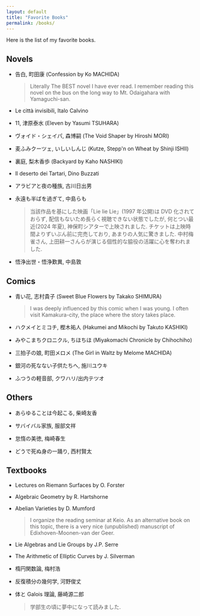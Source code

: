 ```yaml
---
layout: default
title: "Favorite Books"
permalink: /books/
---
```


Here is the list of my favorite books.

## Novels

- 告白, 町田康 (Confession by Ko MACHIDA)

  > Literally The BEST novel I have ever read. I remember reading this novel on the bus on the long way to Mt. Odaigahara with Yamaguchi-san.

- Le città invisibili, Italo Calvino

- 11, 津原泰水 (Eleven by Yasumi TSUHARA)

- ヴォイド・シェイパ, 森博嗣 (The Void Shaper by Hiroshi MORI)

- 麦ふみクーツェ, いしいしんじ (Kutze, Stepp'n on Wheat by Shinji ISHII)

- 裏庭, 梨木香歩 (Backyard by Kaho NASHIKI)

- Il deserto dei Tartari, Dino Buzzati

- アラビアと夜の種族, 古川日出男

- 永遠も半ばを過ぎて, 中島らも

  > 当該作品を基にした映画「Lie lie Lie」(1997 年公開)は DVD 化されておらず, 配信もないため長らく視聴できない状態でしたが, 何とつい最近(2024 年夏), 神保町シアターで上映されました. チケットは上映時間よりずいぶん前に完売しており, あまりの人気に驚きました. 中村梅雀さん, 上田耕一さんらが演じる個性的な脇役の活躍に心を奪われました.

- 悟浄出世・悟浄歎異, 中島敦

## Comics

- 青い花, 志村貴子 (Sweet Blue Flowers by Takako SHIMURA)

  > I was deeply influenced by this comic when I was young. I often visit Kamakura-city, the place where the story takes place.

- ハクメイとミコチ, 樫木祐人 (Hakumei and Mikochi by Takuto KASHIKI)

- みやこまちクロニクル, ちほちほ (Miyakomachi Chronicle by Chihochiho)

- 三拍子の娘, 町田メロメ (The Girl in Waltz by Melome MACHIDA)

- 銀河の死なない子供たちへ, 施川ユウキ

- ふつうの軽音部, クワハリ/出内テツオ

## Others

- あらゆることは今起こる, 柴崎友香

- サバイバル家族, 服部文祥

- 怠惰の美徳, 梅崎春生

- どうで死ぬ身の一踊り, 西村賢太

## Textbooks

- Lectures on Riemann Surfaces by O. Forster

- Algebraic Geometry by R. Hartshorne

- Abelian Varieties by D. Mumford

  > I organize the reading seminar at Keio. As an alternative book on this topic, there is a very nice (unpublished) manuscript of Edixhoven-Moonen-van der Geer.

- Lie Algebras and Lie Groups by J.P. Serre

- The Arithmetic of Elliptic Curves by J. Silverman

- 楕円関数論, 梅村浩

- 反復積分の幾何学, 河野俊丈

- 体と Galois 理論, 藤崎源二郎

  > 学部生の頃に夢中になって読みました.
